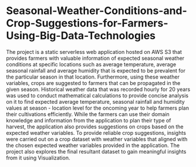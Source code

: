 # Seasonal-Weather-Conditions-and-Crop-Suggestions-for-Farmers-Using-Big-Data-Technologies
The project is a static serverless web application hosted on AWS S3 that provides farmers with valuable information of expected seasonal weather conditions at specific locations such as average temperature, average seasonal rainfall and average humidity that is expected to be prevalent for the particular season in that location. Furthermore, using these weather variables, crops are suggested to farmers that can be propagated in the given season. Historical weather data that was recorded hourly for 20 years was used to conduct mathematical calculations to provide concise analysis on it to find expected average temperature, seasonal rainfall and humidity values at season - location level for the oncoming year to help farmers plan their cultivations efficiently. While the farmers can use their domain knowledge and information from the application to plan their type of harvest, the application also provides suggestions on crops based on the expected weather variables. To provide reliable crop suggestions, insights were carried out on a crop dataset with weather variables that aligned with the chosen expected weather variables provided in the application. The project also explores the final resultant dataset to gain meaningful insights from it using Visualization.
